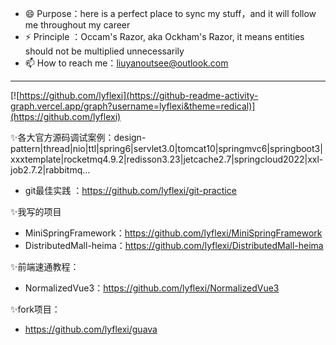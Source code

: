 - 😄 Purpose：here is a perfect place to sync my stuff，and it will follow me throughout my career
- ⚡ Principle ：Occam's Razor, aka Ockham's Razor, it means entities should not be multiplied unnecessarily
- 📫 How to reach me：liuyanoutsee@outlook.com
---
[![https://github.com/lyflexi](https://github-readme-activity-graph.vercel.app/graph?username=lyflexi&theme=redical)](https://github.com/lyflexi)



<!--
**lyflexi/lyflexi** is a ✨ _special_ ✨ repository because its `README.md` (this file) appears on your GitHub profile.

Here are some ideas to get you started:

- 🔭 I’m currently working on ...
- 🌱 I’m currently learning ...
- 👯 I’m looking to collaborate on ...
- 🤔 I’m looking for help with ...
- 💬 Ask me about ...
- 📫 How to reach me: ...
- 😄 Pronouns: ...
- ⚡ Fun fact: ...
-->

✨各大官方源码调试案例：design-pattern|thread|nio|ttl|spring6|servlet3.0|tomcat10|springmvc6|springboot3|xxxtemplate|rocketmq4.9.2|redisson3.23|jetcache2.7|springcloud2022|xxl-job2.7.2|rabbitmq...
- git最佳实践 ：https://github.com/lyflexi/git-practice 

✨我写的项目
- MiniSpringFramework：https://github.com/lyflexi/MiniSpringFramework
- DistributedMall-heima：https://github.com/lyflexi/DistributedMall-heima

✨前端速通教程：
- NormalizedVue3：https://github.com/lyflexi/NormalizedVue3

✨fork项目：
- https://github.com/lyflexi/guava
